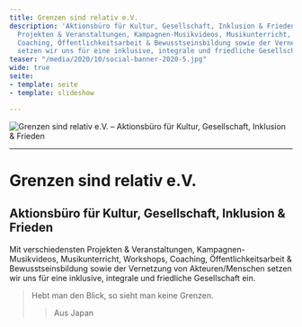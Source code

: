 ```yaml
---
title: Grenzen sind relativ e.V.
description: 'Aktionsbüro für Kultur, Gesellschaft, Inklusion & Frieden. Mit verschiedensten
  Projekten & Veranstaltungen, Kampagnen-Musikvideos, Musikunterricht, Workshops,
  Coaching, Öffentlichkeitsarbeit & Bewusstseinsbildung sowie der Vernetzung von Akteuren/Menschen
  setzen wir uns für eine inklusive, integrale und friedliche Gesellschaft ein. '
teaser: "/media/2020/10/social-banner-2020-5.jpg"
wide: true
seite:
- template: seite
- template: slideshow

---
```

![Grenzen sind relativ e.V. – Aktionsbüro für Kultur, Gesellschaft, Inklusion & Frieden](/media/2020/10/social-banner-2020-5.jpg)

---

<div class="md:text-center">

  # Grenzen sind relativ e.V.

  ## Aktionsbüro für Kultur, Gesellschaft, Inklusion & Frieden

  Mit verschiedensten Projekten & Veranstaltungen, Kampagnen-Musikvideos, Musikunterricht, Workshops, Coaching, Öffentlichkeitsarbeit & Bewusstseinsbildung sowie der Vernetzung von Akteuren/Menschen setzen wir uns für eine inklusive, integrale und friedliche Gesellschaft ein.

  > Hebt man den Blick, so sieht man keine Grenzen.
  >> Aus Japan

</div>

<slideshow class="wide" name="startseite-aktivitaeten"></slideshow>

<video-gallery name="startseite-video-galerie"></video-galerie>
